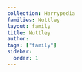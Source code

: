 ```yaml
---
collection: Harrypedia
families: Nuttley
layout: family
title: Nuttley
author:
tags: ["family"]
sidebar:
  order: 1
---
```

